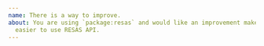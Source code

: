 ```yaml
---
name: There is a way to improve.
about: You are using `package:resas` and would like an improvement make it
  easier to use RESAS API.
---
```


<!--
  Please describe the feature you'd like to see us implement along with a use
  case.
-->
